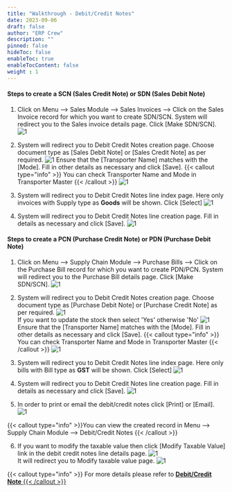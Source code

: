 ```yaml
---
title: "Walkthrough - Debit/Credit Notes"
date: 2023-09-06
draft: false
author: "ERP Crew"
description: ""
pinned: false
hideToc: false
enableToc: true
enableTocContent: false
weight : 1
---
```


#### Steps to create a SCN (Sales Credit Note) or SDN (Sales Debit Note)
1. Click on Menu  -->  Sales Module  -->  Sales Invoices  -->  Click on the Sales Invoice record for which you want to create SDN/SCN.
System will redirect you to the Sales invoice details page.
Click [Make SDN/SCN].
![1](/DNCN/WT_DCN_01.png) <br>

2. System will redirect you to Debit Credit Notes creation page.
Choose document type as [Sales Debit Note] or [Sales Credit Note] as per required.
![1](/DNCN/WT_DCN_02.png)
Ensure that the [Transporter Name] matches with the [Mode].
Fill in other details as necessary and click [Save].
{{< callout type="info" >}} You can check Transporter Name and Mode in Transporter Master  {{< /callout >}} 
![1](/DNCN/WT_DCN_03.png) <br>

3. System will redirect you to Debit Credit Notes line index page.
Here only invoices with Supply type as **Goods** will be shown.
Click [Select]
![1](/DNCN/WT_DCN_04.png) <br>

4. System will redirect you to Debit Credit Notes line creation page.
Fill in details as necessary and click [Save].
![1](/DNCN/WT_DCN_05.png) <br>

#### Steps to create a PCN (Purchase Credit Note) or PDN (Purchase Debit Note)
1. Click on Menu  -->  Supply Chain Module  -->  Purchase Bills  -->  Click on the Purchase Bill record for which you want to create PDN/PCN.
System will redirect you to the Purchase Bill details page.
Click [Make SDN/SCN].
![1](/DNCN/WT_DCN_06.png) <br>

2. System will redirect you to Debit Credit Notes creation page.
Choose document type as [Purchase Debit Note] or [Purchase Credit Note] as per required.
![1](/DNCN/WT_DCN_07.png) <br>
If you want to update the stock then select 'Yes' otherwise 'No'
![1](/DNCN/WT_DCN_14.png) <br>
Ensure that the [Transporter Name] matches with the [Mode].
Fill in other details as necessary and click [Save].
{{< callout type="info" >}} You can check Transporter Name and Mode in Transporter Master  {{< /callout >}} 
![1](/DNCN/WT_DCN_08.png) <br>

3. System will redirect you to Debit Credit Notes line index page.
Here only bills with Bill type as **GST** will be shown.
Click [Select]
![1](/DNCN/WT_DCN_09.png) <br>

4. System will redirect you to Debit Credit Notes line creation page.
Fill in details as necessary and click [Save].
![1](/DNCN/WT_DCN_10.png) <br>

5. In order to print or email the debit/credit notes click [Print] or [Email].
![1](/DNCN/WT_DCN_11.png) <br>

{{< callout type="info" >}}You can view the created record in Menu --> Supply Chain Module --> Debit/Credit Notes {{< /callout >}} <br>

6. If you want to modify the taxable value then click [Modify Taxable Value] link in the debit credit notes line details page.
![1](/DNCN/WT_DCN_12.png) <br>
It will redirect you to Modify taxable value page.
![1](/DNCN/WT_DCN_13.png) <br>

{{< callout type="info" >}} For more details please refer to <a href="https://docs.erpcrystal.in/en/docs/erpcrystal/mfg/supplychain/transactions/debitcreditnote/">**Debit/Credit Note** {{< /callout >}}